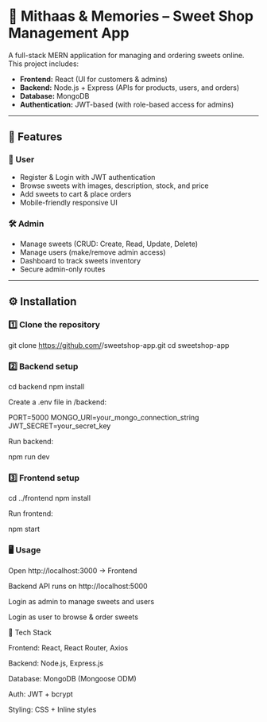 # 🍬 Mithaas & Memories – Sweet Shop Management App

A full-stack MERN application for managing and ordering sweets online.  
This project includes:

- **Frontend:** React (UI for customers & admins)
- **Backend:** Node.js + Express (APIs for products, users, and orders)
- **Database:** MongoDB
- **Authentication:** JWT-based (with role-based access for admins)

---

## 🚀 Features

### 👥 User
- Register & Login with JWT authentication
- Browse sweets with images, description, stock, and price
- Add sweets to cart & place orders
- Mobile-friendly responsive UI

### 🛠️ Admin
- Manage sweets (CRUD: Create, Read, Update, Delete)
- Manage users (make/remove admin access)
- Dashboard to track sweets inventory
- Secure admin-only routes

---

## ⚙️ Installation

### 1️⃣ Clone the repository

git clone https://github.com/<your-username>/sweetshop-app.git
cd sweetshop-app

### 2️⃣ Backend setup

cd backend
npm install

Create a .env file in /backend:

PORT=5000
MONGO_URI=your_mongo_connection_string
JWT_SECRET=your_secret_key

Run backend:

npm run dev

### 3️⃣ Frontend setup

cd ../frontend
npm install

Run frontend:

npm start

### 🖥️ Usage

Open http://localhost:3000 → Frontend

Backend API runs on http://localhost:5000

Login as admin to manage sweets and users

Login as user to browse & order sweets

🌟 Tech Stack

Frontend: React, React Router, Axios

Backend: Node.js, Express.js

Database: MongoDB (Mongoose ODM)

Auth: JWT + bcrypt

Styling: CSS + Inline styles
